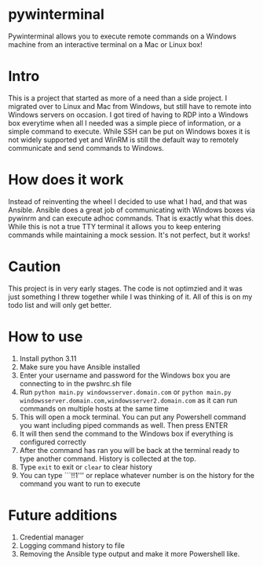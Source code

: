 # pywinterminal

Pywinterminal allows you to execute remote commands on a Windows machine from an interactive terminal on a Mac or Linux box!

# Intro

This is a project that started as more of a need than a side project. I migrated over to Linux and Mac from Windows, but still have to remote into Windows servers on occasion. I got tired of having to RDP into a Windows box everytime when all I needed was a simple piece of information, or a simple command to execute. While SSH can be put on Windows boxes it is not widely supported yet and WinRM is still
the default way to remotely communicate and send commands to Windows.

# How does it work

Instead of reinventing the wheel I decided to use what I had, and that was Ansible. Ansible does a great job of communicating with Windows boxes via pywinrm and can execute adhoc commands. That is exactly what this does. While this is not a true TTY terminal it allows you to keep entering commands while maintaining a mock session. It's not perfect, but it works!

# Caution

This project is in very early stages. The code is not optimzied and it was just something I threw together while I was thinking of it.
All of this is on my todo list and will only get better.

# How to use

1. Install python 3.11
2. Make sure you have Ansible installed
3. Enter your username and password for the Windows box you are connecting to in the pwshrc.sh file
4. Run `python main.py windowsserver.domain.com` or `python main.py windowsserver.domain.com,windowsserver2.domain.com` as
   it can run commands on multiple hosts at the same time
5. This will open a mock terminal. You can put any Powershell command you want including piped commands as well. Then press ENTER
6. It will then send the command to the Windows box if everything is configured correctly
7. After the command has ran you will be back at the terminal ready to type another command. History is collected at the top.
8. Type `exit` to exit or `clear` to clear history
9. You can type ```!!1''' or replace whatever number is on the history for the command you want to run to execute

# Future additions

1. Credential manager
2. Logging command history to file
3. Removing the Ansible type output and make it more Powershell like.
